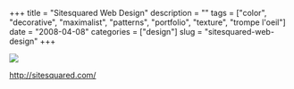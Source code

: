 +++
title = "Sitesquared Web Design"
description = ""
tags = ["color", "decorative", "maximalist", "patterns", "portfolio", "texture", "trompe l'oeil"]
date = "2008-04-08"
categories = ["design"]
slug = "sitesquared-web-design"
+++


 

  <div id="screens-thumbs" class="clearfix">
    <div class="txt-center" id="design-submission"><a href="http://sitesquared.com/"><img id='bluga-thumbnail-1183' class='bluga-thumbnail large' src='/media/bluga/
wt47fb7ba10e98c_0.jpg'/></a></div>  
  </div>   
<p><a href="http://sitesquared.com/">http://sitesquared.com/</a></p>




